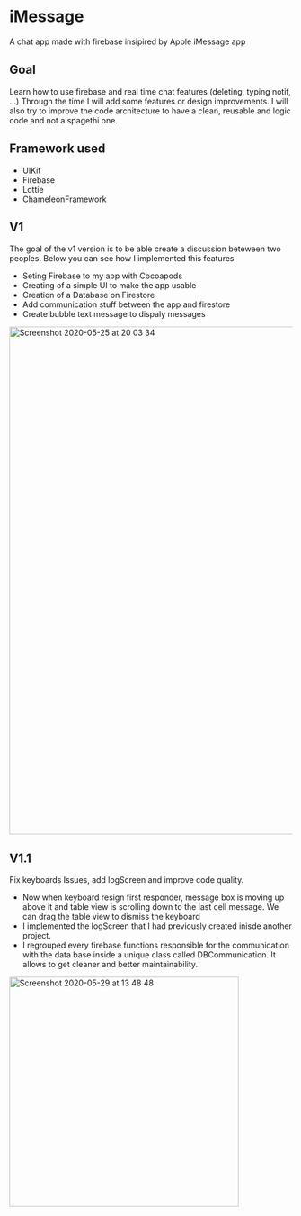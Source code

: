 # iMessage
A chat app made with firebase insipired by Apple iMessage app

## Goal
Learn how to use firebase and real time chat features (deleting, typing notif, ...)
Through the time I will add some features or design improvements. I will also try to improve the code architecture to have a clean, reusable and logic code and not a spagethi one.

## Framework used
- UIKit
- Firebase
- Lottie
- ChameleonFramework

## V1
The goal of the v1 version is to be able create a discussion beteween two peoples.
Below you can see how I implemented this features

- Seting Firebase to my app with Cocoapods
- Creating of a simple UI to make the app usable
- Creation of a Database on Firestore
- Add communication stuff between the app and firestore
- Create bubble text message to dispaly messages

<img width="902" alt="Screenshot 2020-05-25 at 20 03 34" src="https://user-images.githubusercontent.com/38114983/82834967-f5a07880-9ec2-11ea-8a88-4dd3477d7370.png">

## V1.1
Fix keyboards Issues, add logScreen and improve code quality.

- Now when keyboard resign first responder, message box is moving up above it and table view is scrolling down to the last cell message. We can drag the table view to dismiss the keyboard
- I implemented the logScreen that I had previously created inisde another project.
- I regrouped every firebase functions responsible for the communication with the data base inside a unique class called DBCommunication. It allows to get cleaner and better maintainability.

<img width="408" alt="Screenshot 2020-05-29 at 13 48 48" src="https://user-images.githubusercontent.com/38114983/83257330-7b1e7400-a1b4-11ea-9402-62c66c90abd8.png">



